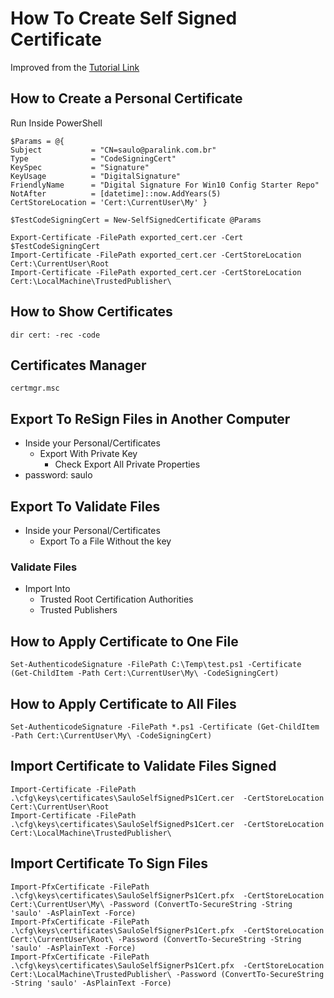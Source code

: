 # How To Create Self Signed Certificate

Improved from the [Tutorial Link](https://sid-500.com/2017/10/26/how-to-digitally-sign-powershell-scripts/)

## How to Create a Personal Certificate

Run Inside PowerShell

```
$Params = @{    
Subject           = "CN=saulo@paralink.com.br"
Type              = "CodeSigningCert"    
KeySpec           = "Signature"     
KeyUsage          = "DigitalSignature" 
FriendlyName      = "Digital Signature For Win10 Config Starter Repo"
NotAfter          = [datetime]::now.AddYears(5)    
CertStoreLocation = 'Cert:\CurrentUser\My' }

$TestCodeSigningCert = New-SelfSignedCertificate @Params

Export-Certificate -FilePath exported_cert.cer -Cert $TestCodeSigningCert
Import-Certificate -FilePath exported_cert.cer -CertStoreLocation Cert:\CurrentUser\Root
Import-Certificate -FilePath exported_cert.cer -CertStoreLocation Cert:\LocalMachine\TrustedPublisher\
```

## How to Show Certificates

```
dir cert: -rec -code
```

## Certificates Manager

```
certmgr.msc
```

## Export To ReSign Files in Another Computer

- Inside your Personal/Certificates
  - Export With Private Key
    - Check Export All Private Properties
- password: saulo

## Export To Validate Files

- Inside your Personal/Certificates
  - Export To a File Without the key

### Validate Files

- Import Into
  - Trusted Root Certification Authorities
  - Trusted Publishers

## How to Apply Certificate to One File
 
```
Set-AuthenticodeSignature -FilePath C:\Temp\test.ps1 -Certificate (Get-ChildItem -Path Cert:\CurrentUser\My\ -CodeSigningCert)
```

## How to Apply Certificate to All Files
 
```
Set-AuthenticodeSignature -FilePath *.ps1 -Certificate (Get-ChildItem -Path Cert:\CurrentUser\My\ -CodeSigningCert)
```
 
## Import Certificate to Validate Files Signed

```
Import-Certificate -FilePath .\cfg\keys\certificates\SauloSelfSignedPs1Cert.cer  -CertStoreLocation Cert:\CurrentUser\Root
Import-Certificate -FilePath .\cfg\keys\certificates\SauloSelfSignedPs1Cert.cer  -CertStoreLocation Cert:\LocalMachine\TrustedPublisher\
```
## Import Certificate To Sign Files

```
Import-PfxCertificate -FilePath .\cfg\keys\certificates\SauloSelfSignerPs1Cert.pfx  -CertStoreLocation Cert:\CurrentUser\My\ -Password (ConvertTo-SecureString -String 'saulo' -AsPlainText -Force)
Import-PfxCertificate -FilePath .\cfg\keys\certificates\SauloSelfSignerPs1Cert.pfx  -CertStoreLocation Cert:\CurrentUser\Root\ -Password (ConvertTo-SecureString -String 'saulo' -AsPlainText -Force)
Import-PfxCertificate -FilePath .\cfg\keys\certificates\SauloSelfSignerPs1Cert.pfx  -CertStoreLocation Cert:\LocalMachine\TrustedPublisher\ -Password (ConvertTo-SecureString -String 'saulo' -AsPlainText -Force)
```
